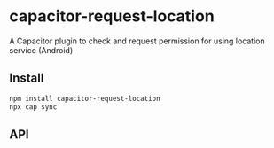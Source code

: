 # capacitor-request-location

A Capacitor plugin to check and request permission for using location service (Android)

## Install

```bash
npm install capacitor-request-location
npx cap sync
```

## API

<docgen-index></docgen-index>

<docgen-api>
<!-- run docgen to generate docs from the source -->
<!-- More info: https://github.com/ionic-team/capacitor-docgen -->
</docgen-api>
